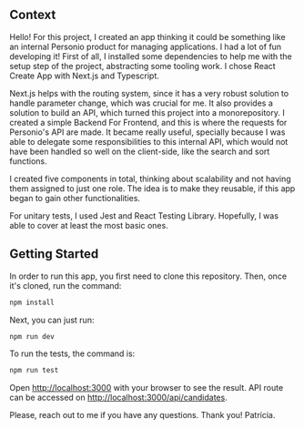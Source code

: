## Context

Hello!
For this project, I created an app thinking it could be something like an internal Personio product for managing applications. I had a lot of fun developing it!
First of all, I installed some dependencies to help me with the setup step of the project, abstracting some tooling work. I chose React Create App with Next.js and Typescript.

Next.js helps with the routing system, since it has a very robust solution to handle parameter change, which was crucial for me. It also provides a solution to build an API, which turned this project into a monorepository. I created a simple Backend For Frontend, and this is where the requests for Personio's API are made. It became really useful, specially because I was able to delegate some responsibilities to this internal API, which would not have been handled so well on the client-side, like the search and sort functions.

I created five components in total, thinking about scalability and not having them assigned to just one role. The idea is to make they reusable, if this app began to gain other functionalities.

For unitary tests, I used Jest and React Testing Library. Hopefully, I was able to cover at least the most basic ones.

## Getting Started

In order to run this app, you first need to clone this repository. Then, once it's cloned, run the command:

```bash
npm install
```

Next, you can just run:

```bash
npm run dev
```

To run the tests, the command is:

```bash
npm run test
```

Open [http://localhost:3000](http://localhost:3000) with your browser to see the result.
API route can be accessed on [http://localhost:3000/api/candidates](http://localhost:3000/api/candidates).

Please, reach out to me if you have any questions. Thank you!
Patrícia.
